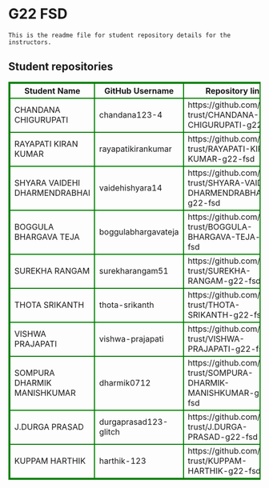 # G22 FSD
    This is the readme file for student repository details for the instructors.
## Student repositories 
<table style="border : 2px solid green; width:100%;">
<tr >
<th style="border : 2px solid green;">Student Name</th>
<th style="border : 2px solid green;">GitHub Username</th>
<th style="border : 2px solid green;">Repository link</th>
</tr>
<tr style="border : 2px solid green;">
<td style="border : 2px solid green;">CHANDANA CHIGURUPATI</td> 

<td style="border : 2px solid green;">chandana123-4</td> 

<td style="border : 2px solid green;">https://github.com/sure-trust/CHANDANA-CHIGURUPATI-g22-fsd</td> 
</tr>

<tr style="border : 2px solid green;">
<td style="border : 2px solid green;">RAYAPATI KIRAN KUMAR</td> 

<td style="border : 2px solid green;">rayapatikirankumar</td> 

<td style="border : 2px solid green;">https://github.com/sure-trust/RAYAPATI-KIRAN-KUMAR-g22-fsd</td> 
</tr>

<tr style="border : 2px solid green;">
<td style="border : 2px solid green;">SHYARA VAIDEHI DHARMENDRABHAI</td> 

<td style="border : 2px solid green;">vaidehishyara14</td> 

<td style="border : 2px solid green;">https://github.com/sure-trust/SHYARA-VAIDEHI-DHARMENDRABHAI-g22-fsd</td> 
</tr>

<tr style="border : 2px solid green;">
<td style="border : 2px solid green;">BOGGULA BHARGAVA TEJA</td> 

<td style="border : 2px solid green;">boggulabhargavateja</td> 

<td style="border : 2px solid green;">https://github.com/sure-trust/BOGGULA-BHARGAVA-TEJA-g22-fsd</td> 
</tr>

<tr style="border : 2px solid green;">
<td style="border : 2px solid green;">SUREKHA RANGAM</td> 

<td style="border : 2px solid green;">surekharangam51</td> 

<td style="border : 2px solid green;">https://github.com/sure-trust/SUREKHA-RANGAM-g22-fsd</td> 
</tr>

<tr style="border : 2px solid green;">
<td style="border : 2px solid green;">THOTA SRIKANTH</td> 

<td style="border : 2px solid green;">thota-srikanth</td> 

<td style="border : 2px solid green;">https://github.com/sure-trust/THOTA-SRIKANTH-g22-fsd</td> 
</tr>

<tr style="border : 2px solid green;">
<td style="border : 2px solid green;">VISHWA PRAJAPATI</td> 

<td style="border : 2px solid green;">vishwa-prajapati</td> 

<td style="border : 2px solid green;">https://github.com/sure-trust/VISHWA-PRAJAPATI-g22-fsd</td> 
</tr>

<tr style="border : 2px solid green;">
<td style="border : 2px solid green;">SOMPURA DHARMIK MANISHKUMAR</td> 

<td style="border : 2px solid green;">dharmik0712</td> 

<td style="border : 2px solid green;">https://github.com/sure-trust/SOMPURA-DHARMIK-MANISHKUMAR-g22-fsd</td> 
</tr>

<tr style="border : 2px solid green;">
<td style="border : 2px solid green;">J.DURGA PRASAD</td> 

<td style="border : 2px solid green;">durgaprasad123-glitch</td> 

<td style="border : 2px solid green;">https://github.com/sure-trust/J.DURGA-PRASAD-g22-fsd</td> 
</tr>

<tr style="border : 2px solid green;">
<td style="border : 2px solid green;">KUPPAM HARTHIK</td> 

<td style="border : 2px solid green;">harthik-123</td> 

<td style="border : 2px solid green;">https://github.com/sure-trust/KUPPAM-HARTHIK-g22-fsd</td> 
</tr>
